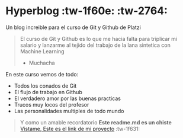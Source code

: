 # Hyperblog :tw-1f60e: :tw-2764:
Un blog increible para el curso de Git y Github de Platzi
> El curso de Git y Github es lo que me hacia falta para triplicar mi salario y lanzarme al tejido del trabajo de la lana sintetica con Machine Learning
> - Muchacha

En este curso vemos de todo:
* Todos los conados de Git
* El flujo de trabajo en Github
* El verdadero amor por las buenas practicas
* Trucos muy locos del profesor
* Las personalidades multiples de todo mundo

> Y como un amable recordatorio **Este readme.md es un chiste** 
[Vistame, Este es el link de mi proyecto](http://https://github.com/mahechahe/hyperblog "Vistame, Este es el link de mi proyecto") :tw-1f631:
